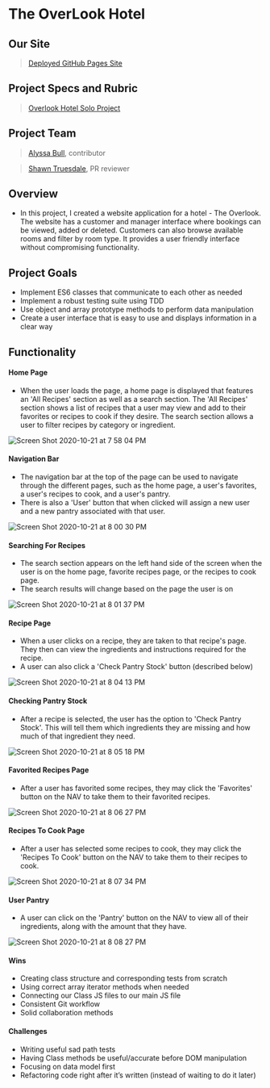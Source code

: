 # The OverLook Hotel

## Our Site

>[Deployed GitHub Pages Site]()

## Project Specs and Rubric

>[Overlook Hotel Solo Project](https://frontend.turing.io/projects/overlook.html)

## Project Team 

>[Alyssa Bull](https://github.com/alyssabull), contributor

>[Shawn Truesdale](https://github.com/shawntru), PR reviewer

## Overview

* In this project, I created a website application for a hotel - The Overlook. The website has a customer and manager interface where bookings can be viewed, added or deleted. Customers can also browse available rooms and filter by room type. It provides a user friendly interface without compromising functionality.

## Project Goals

* Implement ES6 classes that communicate to each other as needed
* Implement a robust testing suite using TDD
* Use object and array prototype methods to perform data manipulation
* Create a user interface that is easy to use and displays information in a clear way

## Functionality

#### Home Page

* When the user loads the page, a home page is displayed that features an 'All Recipes' section as well as a search section. The 'All Recipes' section shows a list of recipes that a user may view and add to their favorites or recipes to cook if they desire. The search section allows a user to filter recipes by category or ingredient.

![Screen Shot 2020-10-21 at 7 58 04 PM](https://user-images.githubusercontent.com/67242223/96809320-dce7b080-13d7-11eb-8595-30dc6e745a02.png)

#### Navigation Bar

* The navigation bar at the top of the page can be used to navigate through the different pages, such as the home page, a user's favorites, a user's recipes to cook, and a user's pantry.
* There is also a 'User' button that when clicked will assign a new user and a new pantry associated with that user.

![Screen Shot 2020-10-21 at 8 00 30 PM](https://user-images.githubusercontent.com/67242223/96809425-16b8b700-13d8-11eb-86d4-536e2db76b3c.png)

#### Searching For Recipes

* The search section appears on the left hand side of the screen when the user is on the home page, favorite recipes page, or the recipes to cook page.
* The search results will change based on the page the user is on

![Screen Shot 2020-10-21 at 8 01 37 PM](https://user-images.githubusercontent.com/67242223/96809626-7dd66b80-13d8-11eb-9dfe-b9b143f2867c.png)

#### Recipe Page

* When a user clicks on a recipe, they are taken to that recipe's page.  They then can view the ingredients and instructions required for the recipe.
* A user can also click a 'Check Pantry Stock' button (described below)

![Screen Shot 2020-10-21 at 8 04 13 PM](https://user-images.githubusercontent.com/67242223/96809767-9ba3d080-13d8-11eb-956e-263eaa524f81.png)

#### Checking Pantry Stock

* After a recipe is selected, the user has the option to 'Check Pantry Stock'.  This will tell them which ingredients they are missing and how much of that ingredient they need.

![Screen Shot 2020-10-21 at 8 05 18 PM](https://user-images.githubusercontent.com/67242223/96810272-c42bca80-13d8-11eb-8ef9-cf57931e788a.png)

#### Favorited Recipes Page

* After a user has favorited some recipes, they may click the 'Favorites' button on the NAV to take them to their favorited recipes.

![Screen Shot 2020-10-21 at 8 06 27 PM](https://user-images.githubusercontent.com/67242223/96810819-ed4c5b00-13d8-11eb-97b1-6fc268360238.png)

#### Recipes To Cook Page

* After a user has selected some recipes to cook, they may click the 'Recipes To Cook' button on the NAV to take them to their recipes to cook.

![Screen Shot 2020-10-21 at 8 07 34 PM](https://user-images.githubusercontent.com/67242223/96811265-140a9180-13d9-11eb-9d08-26d64e7cc60f.png)

#### User Pantry

* A user can click on the 'Pantry' button on the NAV to view all of their ingredients, along with the amount that they have.

![Screen Shot 2020-10-21 at 8 08 27 PM](https://user-images.githubusercontent.com/67242223/96811888-43b99980-13d9-11eb-9859-d4b984a02eca.png)

#### Wins 
* Creating class structure and corresponding tests from scratch
* Using correct array iterator methods when needed
* Connecting our Class JS files to our main JS file
* Consistent Git workflow
* Solid collaboration methods

#### Challenges
* Writing useful sad path tests
* Having Class methods be useful/accurate before DOM manipulation
* Focusing on data model first
* Refactoring code right after it’s written (instead of waiting to do it later)
